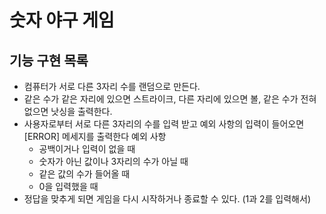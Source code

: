 
# 숫자 야구 게임

## 기능 구현 목록
- 컴퓨터가 서로 다른 3자리 수를 랜덤으로 만든다.
- 같은 수가 같은 자리에 있으면 스트라이크, 다른 자리에 있으면 볼, 같은 수가 전혀 없으면 낫싱을 출력한다.
- 사용자로부터 서로 다른 3자리의 수를 입력 받고 예외 사항의 입력이 들어오면 [ERROR] 메세지를 출력한다
  예외 사항
  - 공백이거나 입력이 없을 때
  - 숫자가 아닌 값이나 3자리의 수가 아닐 때
  - 같은 값의 수가 들어올 때
  - 0을 입력했을 때
- 정답을 맞추게 되면 게임을 다시 시작하거나 종료할 수 있다. (1과 2를 입력해서)
